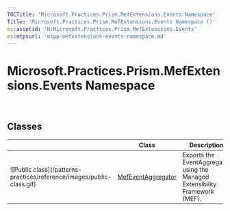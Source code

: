 ```yaml
---
TOCTitle: 'Microsoft.Practices.Prism.MefExtensions.Events Namespace'
Title: 'Microsoft.Practices.Prism.MefExtensions.Events Namespace ()'
ms:assetid: 'N:Microsoft.Practices.Prism.MefExtensions.Events'
ms:mtpsurl: 'mspp-mefextensions-events-namespace.md'
---
```



# Microsoft.Practices.Prism.MefExtensions.Events Namespace

 

## Classes


<table>

<thead>
<tr class="header">
<th> </th>
<th>Class</th>
<th>Description</th>
</tr>
</thead>
<tbody>
<tr class="odd">
<td>![Public class](/patterns-practices/reference/images/public-class.gif)</td>
<td><a href="https://msdn.microsoft.com/library/microsoft.practices.prism.mefextensions.events.mefeventaggregator">MefEventAggregator</a></td>
<td><div class="summary">
Exports the EventAggregator using the Managed Extensibility Framework (MEF).
</div></td>
</tr>
</tbody>
</table>
